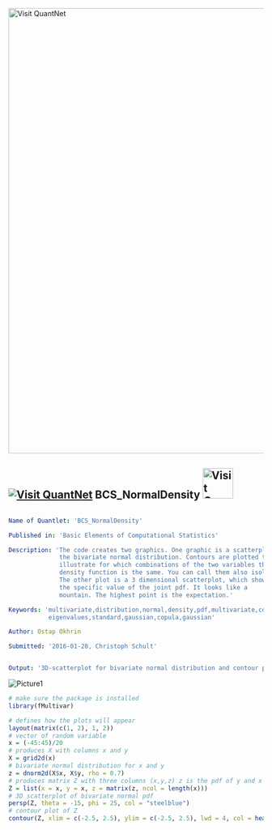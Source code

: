 
[<img src="https://github.com/QuantLet/Styleguide-and-FAQ/blob/master/pictures/banner.png" width="880" alt="Visit QuantNet">](http://quantlet.de/index.php?p=info)

## [<img src="https://github.com/QuantLet/Styleguide-and-Validation-procedure/blob/master/pictures/qloqo.png" alt="Visit QuantNet">](http://quantlet.de/) **BCS_NormalDensity** [<img src="https://github.com/QuantLet/Styleguide-and-Validation-procedure/blob/master/pictures/QN2.png" width="60" alt="Visit QuantNet 2.0">](http://quantlet.de/d3/ia)

```yaml

Name of Quantlet: 'BCS_NormalDensity'

Published in: 'Basic Elements of Computational Statistics'

Description: 'The code creates two graphics. One graphic is a scatterplot of
              the bivariate normal distribution. Contours are plotted to
              illustrate for which combinations of the two variables the
              density function is the same. You can call them also isolines.
              The other plot is a 3 dimensional scatterplot, which shows
              the specific value of the joint pdf. It looks like a
              mountain. The highest point is the expectation.'

Keywords: 'multivariate,distribution,normal,density,pdf,multivariate,contour,
           eigenvalues,standard,gaussian,copula,gaussian'

Author: Ostap Okhrin

Submitted: '2016-01-28, Christoph Schult'


Output: '3D-scatterplot for bivariate normal distribution and contour plot.'
```

![Picture1](BCS_BinormalDensity.png)


```r
# make sure the package is installed
library(fMultivar)

# defines how the plots will appear
layout(matrix(c(1, 2), 1, 2))
# vector of random variable
x = (-45:45)/20
# produces X with columns x and y
X = grid2d(x)
# bivariate normal distribution for x and y
z = dnorm2d(X$x, X$y, rho = 0.7)
# produces matrix Z with three columns (x,y,z) z is the pdf of y and x
Z = list(x = x, y = x, z = matrix(z, ncol = length(x)))
# 3D scatterplot of bivariate normal pdf
persp(Z, theta = -15, phi = 25, col = "steelblue")
# contour plot of Z
contour(Z, xlim = c(-2.5, 2.5), ylim = c(-2.5, 2.5), lwd = 4, col = heat.colors(80), nlevels = 10, cex.axis = 1.5, labcex = 1.7)
```
